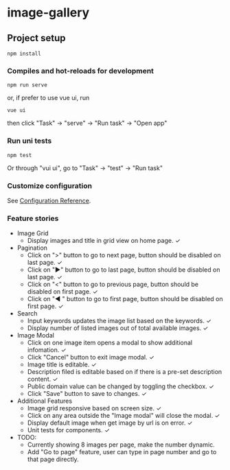 # image-gallery

## Project setup
```
npm install
```

### Compiles and hot-reloads for development
```
npm run serve
```
or, if prefer to use vue ui, run
```
vue ui
```
then click "Task" -> "serve" -> "Run task" -> "Open app"

### Run uni tests
```
npm test
```
Or through "vui ui", go to "Task" -> "test" -> "Run task"

### Customize configuration
See [Configuration Reference](https://cli.vuejs.org/config/).


### Feature stories
- Image Grid
  - Display images and title in grid view on home page. ✓
- Pagination
  - Click on ">" button to go to next page, button should be disabled on last page. ✓
  - Click on "►" button to go to last page, button should be disabled on last page. ✓
  - Click on "<" button to go to previous page, button should be disabled on first page. ✓
  - Click on "◄ " button to go to first page, button should be disabled on first page. ✓
- Search
  - Input keywords updates the image list based on the keywords. ✓
  - Display number of listed images out of total available images. ✓
- Image Modal
  - Click on one image item opens a modal to show additional infomation. ✓
  - Click "Cancel" button to exit image modal. ✓
  - Image title is editable. ✓
  - Description filed is editable based on if there is a pre-set description content. ✓
  - Public domain value can be changed by toggling the checkbox. ✓
  - Click "Save" button to save to changes. ✓
- Additional Features
  - Image grid responsive based on screen size. ✓
  - Click on any area outside the "Image modal" will close the modal. ✓
  - Display default image when get image by url is on error. ✓
  - Unit tests for components. ✓
- TODO:
  - Currently showing 8 images per page, make the number dynamic.
  - Add "Go to page" feature, user can type in page number and go to that page directly.

